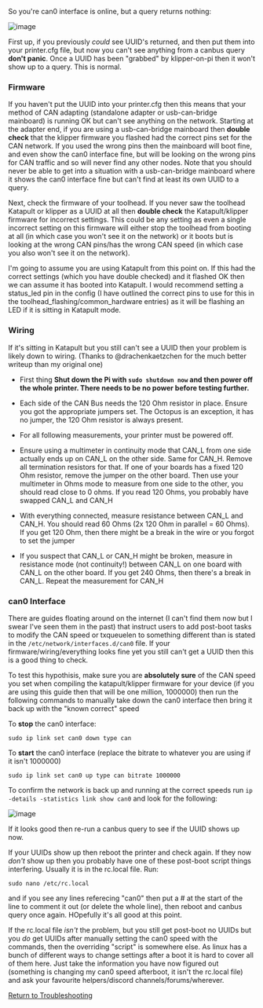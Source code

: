 
So you're can0 interface is online, but a query returns nothing:

![image](https://user-images.githubusercontent.com/124253477/235122048-e39c4fb0-6163-4469-b1fa-aa9dddfe69b2.png)

First up, if you previously _could_ see UUID's returned, and then put them into your printer.cfg file, but now you can't see anything from a canbus query **don't panic**. Once a UUID has been "grabbed" by klipper-on-pi then it won't show up to a query. This is normal.



### Firmware

If you haven't put the UUID into your printer.cfg then this means that your method of CAN adapting (standalone adapter or usb-can-bridge mainboard) is running OK but can't see anything on the network. Starting at the adapter end, if you are using a usb-can-bridge mainboard then **double check** that the klipper firmware you flashed had the correct pins set for the CAN network. If you used the wrong pins then the mainboard will boot fine, and even show the can0 interface fine, but will be looking on the wrong pins for CAN traffic and so will never find any other nodes. Note that you should never be able to get into a situation with a usb-can-bridge mainboard where it shows the can0 interface fine but can't find at least its own UUID to a query.

Next, check the firmware of your toolhead. If you never saw the toolhead Katapult or klipper as a UUID at all then **double check** the Katapult/klipper firmware for incorrect settings. This could be any setting as even a single incorrect setting on this firmware will either stop the toolhead from booting at all (in which case you won't see it on the network) or it boots but is looking at the wrong CAN pins/has the wrong CAN speed (in which case you also won't see it on the network).

I'm going to assume you are using Katapult from this point on. If this had the correct settings (which you have double checked) and it flashed OK then we can assume it has booted into Katapult. I would recommend setting a status_led pin in the config (I have outlined the correct pins to use for this in the toolhead_flashing/common_hardware entries) as it will be flashing an LED if it is sitting in Katapult mode.




### Wiring

If it's sitting in Katapult but you still can't see a UUID then your problem is likely down to wiring. (Thanks to @drachenkaetzchen for the much better writeup than my original one)

- First thing **Shut down the Pi with `sudo shutdown now` and then power off the whole printer. There needs to be no power before testing further.** 

- Each side of the CAN Bus needs the 120 Ohm resistor in place. Ensure you got the appropriate jumpers set. The Octopus is an exception, it has no jumper, the 120 Ohm resistor is always present.

- For all following measurements, your printer must be powered off.

- Ensure using a multimeter in continuity mode that CAN_L from one side actually ends up on CAN_L on the other side. Same for CAN_H. Remove all termination resistors for that. If one of your boards has a fixed       120 Ohm resistor, remove the jumper on the other board. Then use your multimeter in Ohms mode to measure from one side to the other, you should read close to 0 ohms. If you read 120 Ohms, you probably have         swapped CAN_L and CAN_H

- With everything connected, measure resistance between CAN_L and CAN_H. You should read 60 Ohms (2x 120 Ohm in parallel = 60 Ohms). If you get 120 Ohm, then there might be a break in the wire or you forgot to set   the jumper

- If you suspect that CAN_L or CAN_H might be broken, measure in resistance mode (not continuity!) between CAN_L on one board with CAN_L on the other board. If you get 240 Ohms, then there's a break in CAN_L.       Repeat the measurement for CAN_H


### can0 Interface

There are guides floating around on the internet (I can't find them now but I swear I've seen them in the past) that instruct users to add post-boot tasks to modify the CAN speed or txqueuelen to something different than is stated in the `/etc/network/interfaces.d/can0` file. If your firmware/wiring/everything looks fine yet you still can't get a UUID then this is a good thing to check.

To test this hypothisis, make sure you are **absolutely sure** of the CAN speed you set when compiling the katapult/klipper firmware for your device (if you are using this guide then that will be one million, 1000000) then run the following commands to manually take down the can0 interface then bring it back up with the "known correct" speed

To **stop** the can0 interface:

`sudo ip link set can0 down type can`

To **start** the can0 interface (replace the bitrate to whatever you are using if it isn't 1000000)

`sudo ip link set can0 up type can bitrate 1000000`

To confirm the network is back up and running at the correct speeds run `ip -details -statistics link show can0` and look for the following:

![image](https://github.com/Esoterical/voron_canbus/assets/124253477/62ad3926-8524-4e73-a8db-130893908799)

If it looks good then re-run a canbus query to see if the UUID shows up now.

If your UUIDs show up then reboot the printer and check again. If they now *don't* show up then you probably have one of these post-boot script things interfering. 
Usually it is in the rc.local file. Run:

`sudo nano /etc/rc.local`

and if you see any lines referecing "can0" then put a # at the start of the line to comment it out (or delete the whole line), then reboot and canbus query once again. HOpefully it's all good at this point.

If the rc.local file *isn't* the problem, but you still get post-boot no UUIDs but you *do* get UUIDs after manually setting the can0 speed with the commands, then the overriding "script" is somewhere else. As linux has a bunch of different ways to change settings after a boot it is hard to cover all of them here. Just take the information you have now figured out (something is changing my can0 speed afterboot, it isn't the rc.local file) and ask your favourite helpers/discord channels/forums/wherever.

[Return to Troubleshooting](./)
